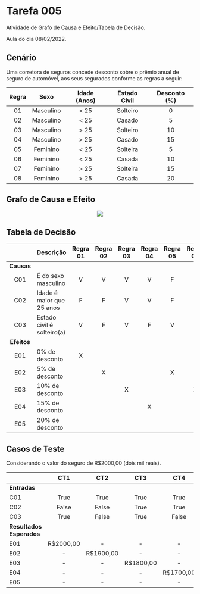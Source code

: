 # Tarefa 005
Atividade de Grafo de Causa e Efeito/Tabela de Decisão.

Aula do dia 08/02/2022.

## Cenário

Uma corretora de seguros concede desconto sobre o prêmio anual de seguro de automóvel, aos seus segurados conforme as regras a seguir:

|Regra |Sexo     |Idade (Anos)|Estado Civil|Desconto (%)|
|:----:|:-------:|:----------:|:----------:|:----------:|
|01    |Masculino|< 25        |Solteiro    |0           |
|02    |Masculino|< 25        |Casado      |5           |
|03    |Masculino|> 25        |Solteiro    |10          |
|04    |Masculino|> 25        |Casado      |15          |
|05    |Feminino |< 25        |Solteira    |5           |
|06    |Feminino |< 25        |Casada      |10          |
|07    |Feminino |> 25        |Solteira    |15          |
|08    |Feminino |> 25        |Casada      |20          |

## Grafo de Causa e Efeito

<p align="center">
  <img src="https://i.imgur.com/56ed2cF.png"/>
</p>

## Tabela de Decisão

|           |Descrição                 |Regra 01|Regra 02|Regra 03|Regra 04|Regra 05|Regra 06|Regra 07|Regra 08|
|:---------:|--------------------------|:------:|:------:|:------:|:------:|:------:|:------:|:------:|:------:|
|**Causas** |                          |        |        |        |        |        |        |        |        |
|C01        |É do sexo masculino       |V       |V       |V       |V       |F       |F       |F       |F       |
|C02        |Idade é maior que 25 anos |F       |F       |V       |V       |F       |F       |V       |V       |
|C03        |Estado civil é solteiro(a)|V       |F       |V       |F       |V       |F       |V       |F       |
|**Efeitos**|                          |        |        |        |        |        |        |        |        |
|E01        |0% de desconto            |X       |        |        |        |        |        |        |        |
|E02        |5% de desconto            |        |X       |        |        |X       |        |        |        |
|E03        |10% de desconto           |        |        |X       |        |        |X       |        |        |
|E04        |15% de desconto           |        |        |        |X       |        |        |X       |        |
|E05        |20% de desconto           |        |        |        |        |        |        |        |X       |

## Casos de Teste

Considerando o valor do seguro de R$2000,00 (dois mil reais).

|                         |CT1      |CT2      |CT3      |CT4      |CT5      |CT6      |CT7      |CT8      |
|-------------------------|:-------:|:-------:|:-------:|:-------:|:-------:|:-------:|:-------:|:-------:|
|**Entradas**             |         |         |         |         |         |         |         |         |
|C01                      |True     |True     |True     |True     |False    |False    |False    |False    |
|C02                      |False    |False    |True     |True     |False    |False    |True     |True     |
|C03                      |True     |False    |True     |False    |True     |False    |True     |False    |
|**Resultados Esperados** |         |         |         |         |         |         |         |         |
|E01                      |R$2000,00|-        |-        |-        |-        |-        |-        |-        |
|E02                      |-        |R$1900,00|-        |-        |R$1900,00|-        |-        |-        |
|E03                      |-        |-        |R$1800,00|-        |-        |R$1800,00|-        |-        |
|E04                      |-        |-        |-        |R$1700,00|-        |-        |R$1700,00|-        |
|E05                      |-        |-        |-        |-        |-        |-        |-        |R$1600,00|
